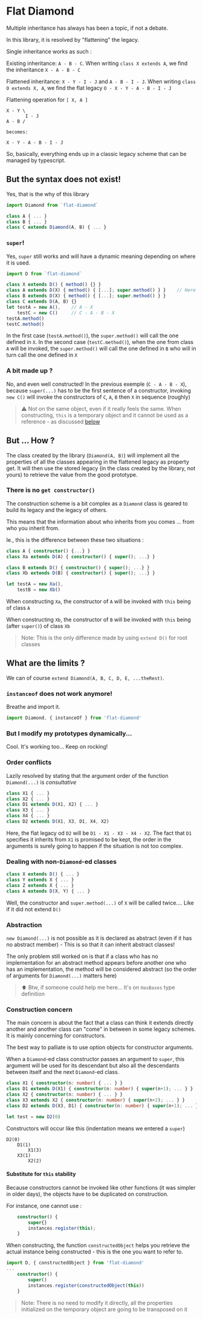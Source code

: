 # Flat Diamond

Multiple inheritance has always has been a topic, if not a debate.

In this library, it is resolved by "flattening" the legacy.

Single inheritance works as such :

Existing inheritance: `A - B - C`.
When writing `class X extends A`, we find the inheritance `X - A - B - C`

Flattened inheritance: `X - Y - I - J` and `A - B - I - J`.
When writing `class O extends X, A`, we find the flat legacy `O - X - Y - A - B - I - J`

Flattening operation for `[ X, A ]`

```
X - Y \
       I - J
A - B /

becomes:

X - Y - A - B - I - J
```

So, basically, everything ends up in a classic legacy scheme that can be managed by typescript.

## But the syntax does not exist!

Yes, that is the why of this library

```ts
import Diamond from `flat-diamond`

class A { ... }
class B { ... }
class C extends Diamond(A, B) { ... }
```

### `super`!

Yes, `super` still works and will have a dynamic meaning depending on where it is used.

```ts
import D from `flat-diamond`

class X extends D() { method() {} }
class A extends D(X) { method() { [...]; super.method() } }    // Here will be the change
class B extends D(X) { method() { [...]; super.method() } }
class C extends D(A, B) {}
let testA = new A(),    // A - X
    testC = new C()     // C - A - B - X
testA.method()
testC.method()
```

In the first case (`testA.method()`), the `super.method()` will call the one defined in `X`. In the second case (`testC.method()`), when the one from class `A` will be invoked, the `super.method()` will call the one defined in `B` who will in turn call the one defined in `X`

### A bit made up ?

No, and even well constructed! In the previous exemple (`C - A - B - X`), because `super(...)` has to be the first sentence of a constructor, invoking `new C()` will invoke the constructors of `C`, `A`, `B` then `X` in sequence (roughly)

> :warning: Not on the same object, even if it really feels the same.
> When constructing, `this` is a temporary object and it cannot be used as a reference - as discussed [below](#substitute-for-this-stability)

## But ... How ?

The class created by the library (`Diamond(A, B)`) will implement all the properties of all the classes appearing in the flattened legacy as property get. It will then use the stored legacy (in the class created by the library, not yours) to retrieve the value from the good prototype.

### There is no `get constructor()`

The construction scheme is a bit complex as a `Diamond` class is geared to build its legacy and the legacy of others.

This means that the information about who inherits from you comes ... from who you inherit from.

Ie., this is the difference between these two situations :

```ts
class A { constructor() {...} }
class Xa extends D(A) { constructor() { super(); ...} }

class B extends D() { constructor() { super(); ...} }
class Xb extends D(B) { constructor() { super(); ...} }

let testA = new Xa(),
    testB = new Xb()
```

When constructing `Xa`, the constructor of `A` will be invoked with `this` being of class `A`

When constructing `Xb`, the constructor of `B` will be invoked with `this` being (after `super()`) of class `Xb`

> Note: This is the only difference made by using `extend D()` for root classes

## What are the limits ?

We can of course `extend Diamond(A, B, C, D, E, ...theRest)`.

### `instanceof` does not work anymore!

Breathe and import it.

```ts
import Diamond, { instanceOf } from 'flat-diamond'
```

### But I modify my prototypes dynamically...

Cool. It's working too... Keep on rocking!

### Order conflicts

Lazily resolved by stating that the argument order of the function `Diamond(...)` is _consultative_

```ts
class X1 { ... }
class X2 { ... }
class D1 extends D(X1, X2) { ... }
class X3 { ... }
class X4 { ... }
class D2 extends D(X1, X3, D1, X4, X2)
```

Here, the flat legacy od `D2` will be `D1 - X1 - X3 - X4 - X2`. The fact that `D1` specifies it inherits from `X1` is promised to be kept, the order in the arguments is surely going to happen if the situation is not too complex.

### Dealing with non-`Diamond`-ed classes

```ts
class X extends D() { ... }
class Y extends X { ... }
class Z extends X { ... }
class A extends D(X, Y) { ... }
```

Well, the constructor and `super.method(...)` of `X` will be called twice.... Like if it did not extend `D()`

### Abstraction

`new Diamond(...)` is not possible as it is declared as abstract (even if it has no abstract member) - This is so that it can inherit abstract classes!

The only problem still worked on is that if a class who has no implementation for an abstract method appears before another one who has an implementation, the method will be considered abstract (so the order of arguments for `Diamond(...)` matters here)

> :arrow_up: Btw, if someone could help me here... It's on `HasBases` type definition

### Construction concern

The main concern is about the fact that a class can think it extends directly another and another class can "come" in between in some legacy schemes. It is mainly concerning for constructors.

The best way to palliate is to use option objects for constructor arguments.

When a `Diamond`-ed class constructor passes an argument to `super`, this argument will be used for its descendant but also all the descendants between itself and the next `Diamond`-ed class.

```ts
class X1 { constructor(n: number) { ... } }
class D1 extends D(X1) { constructor(n: number) { super(n+1); ... } }
class X2 { constructor(n: number) { ... } }
class X3 extends X2 { constructor(n: number) { super(n+2); ... } }
class D2 extends D(X3, D1) { constructor(n: number) { super(n+1); ... } }

let test = new D2(0)
```

Constructors will occur like this (indentation means we entered a `super`)

```
D2(0)
    D1(1)
        X1(3)
    X3(1)
        X2(2)
```

#### Substitute for `this` stability

Because constructors cannot be invoked like other functions (it was simpler in older days), the objects have to be duplicated on construction.

For instance, one cannot use :

```ts
    constructor() {
        super{}
        instances.register(this);
    }
```

When constructing, the function `constructedObject` helps you retrieve the actual instance being constructed - this is the one you want to refer to.

```ts
import D, { constructedObject } from 'flat-diamond'
...
    constructor() {
        super()
        instances.register(constructedObject(this))
    }
```

> Note: There is no need to modify it directly, all the properties initialized on the temporary object are going to be transposed on it
